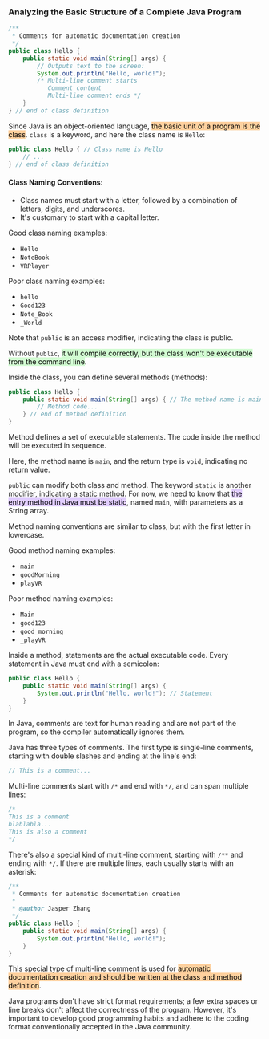 ### Analyzing the Basic Structure of a Complete Java Program

```java
/**
 * Comments for automatic documentation creation
 */
public class Hello {
    public static void main(String[] args) {
        // Outputs text to the screen:
        System.out.println("Hello, world!");
        /* Multi-line comment starts
           Comment content
           Multi-line comment ends */
    }
} // end of class definition
```
Since Java is an object-oriented language, <mark style="background: #FFB86CA6;">the basic unit of a program is the class</mark>. `class` is a keyword, and here the class name is `Hello`:

```java
public class Hello { // Class name is Hello
    // ...
} // end of class definition
```

#### Class Naming Conventions:

- Class names must start with a letter, followed by a combination of letters, digits, and underscores.
- It's customary to start with a capital letter.

Good class naming examples:
- `Hello`
- `NoteBook`
- `VRPlayer`

Poor class naming examples:
- `hello`
- `Good123`
- `Note_Book`
- `_World`

Note that `public` is an access modifier, indicating the class is public.

Without `public`, <mark style="background: #BBFABBA6;">it will compile correctly, but the class won't be executable from the command line</mark>.

Inside the class, you can define several methods (methods):

```java
public class Hello {
    public static void main(String[] args) { // The method name is main
        // Method code...
    } // end of method definition
}
```

Method defines a set of executable statements. The code inside the method will be executed in sequence.

Here, the method name is `main`, and the return type is `void`, indicating no return value.

`public` can modify both class and method. The keyword `static` is another modifier, indicating a static method. For now, we need to know that <mark style="background: #D2B3FFA6;">the entry method in Java must be static</mark>, named `main`, with parameters as a String array.

Method naming conventions are similar to class, but with the first letter in lowercase.

Good method naming examples:
- `main`
- `goodMorning`
- `playVR`

Poor method naming examples:
- `Main`
- `good123`
- `good_morning`
- `_playVR`

Inside a method, statements are the actual executable code. Every statement in Java must end with a semicolon:

```java
public class Hello {
    public static void main(String[] args) {
        System.out.println("Hello, world!"); // Statement
    }
}
```

In Java, comments are text for human reading and are not part of the program, so the compiler automatically ignores them.

Java has three types of comments. The first type is single-line comments, starting with double slashes and ending at the line's end:

```java
// This is a comment...
```

Multi-line comments start with `/*` and end with `*/`, and can span multiple lines:

```java
/*
This is a comment
blablabla...
This is also a comment
*/
```

There's also a special kind of multi-line comment, starting with `/**` and ending with `*/`. If there are multiple lines, each usually starts with an asterisk:

```java
/**
 * Comments for automatic documentation creation
 * 
 * @author Jasper Zhang
 */
public class Hello {
    public static void main(String[] args) {
        System.out.println("Hello, world!");
    }
}
```

This special type of multi-line comment is used for <mark style="background: #FFB86CA6;">automatic documentation creation and should be written at the class and method definition</mark>.

Java programs don't have strict format requirements; a few extra spaces or line breaks don't affect the correctness of the program. However, it's important to develop good programming habits and adhere to the coding format conventionally accepted in the Java community.
